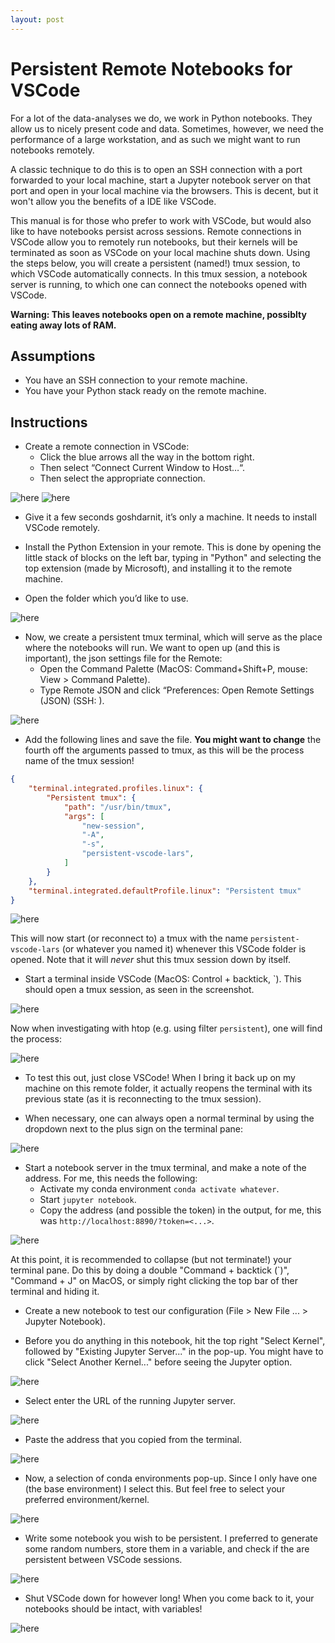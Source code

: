 ```yaml
---
layout: post
---
```

# Persistent Remote Notebooks for VSCode

For a lot of the data-analyses we do, we work in Python notebooks. They allow us to nicely present code and data. Sometimes, however, we need the performance of a large workstation, and as such we might want to run notebooks remotely. 

A classic technique to do this is to open an SSH connection with a port forwarded to your local machine, start a Jupyter notebook server on that port and open in your local machine via the browsers. This is decent, but it won't allow you the benefits of a IDE like VSCode. 

This manual is for those who prefer to work with VSCode, but would also like to have notebooks persist across sessions. Remote connections in VSCode allow you to remotely run notebooks, but their kernels will be terminated as soon as VSCode on your local machine shuts down. Using the steps below, you will create a persistent (named!) tmux session, to which VSCode automatically connects. In this tmux session, a notebook server is running, to which one can connect the notebooks opened with VSCode.

**Warning: This leaves notebooks open on a remote machine, possiblty eating away lots of RAM.**

## Assumptions

- You have an SSH connection to your remote machine.
- You have your Python stack ready on the remote machine.

## Instructions


-  Create a remote connection in VSCode:
    - Click the blue arrows all the way in the bottom right.
    - Then select “Connect Current Window to Host…“.
    - Then select the appropriate connection.

![here](/assets/ss1.png)
![here](/assets/ss2.png)

- Give it a few seconds goshdarnit, it’s only a machine. It needs to install VSCode remotely.

- Install the Python Extension in your remote. This is done by opening the little stack of blocks on the left bar, typing in "Python" and selecting the top extension (made by Microsoft), and installing it to the remote machine.

- Open the folder which you’d like to use.

![here](/assets/ss3.png)

- Now, we create a persistent tmux terminal, which will serve as the place where the notebooks will run. We want to open up (and this is important), the json settings file for the Remote:
    - Open the Command Palette (MacOS: Command+Shift+P, mouse: View > Command Palette).
    - Type Remote JSON and click “Preferences: Open Remote Settings (JSON) (SSH: <wherever>).

![here](/assets/ss4.png)

- Add the following lines and save the file. **You might want to change** the fourth off the arguments passed to tmux, as this will be the process name of the tmux session!
```json
{
    "terminal.integrated.profiles.linux": {
        "Persistent tmux": {
            "path": "/usr/bin/tmux",
            "args": [
                "new-session",
                "-A",
                "-s",
                "persistent-vscode-lars",
            ]
        }
    },
    "terminal.integrated.defaultProfile.linux": "Persistent tmux"
}
```

![here](/assets/ss5.png)

This will now start (or reconnect to) a tmux with the name `persistent-vscode-lars` (or whatever you named it) whenever this VSCode folder is opened. Note that it will *never* shut this tmux session down by itself.

- Start a terminal inside VSCode (MacOS: Control + backtick, `). This should open a tmux session, as seen in the screenshot.

![here](/assets/ss6.png)

 Now when investigating with htop (e.g. using filter `persistent`), one will find the process:

![here](/assets/sstmux.png)


- To test this out, just close VSCode! When I bring it back up on my machine on this remote folder, it actually reopens the terminal with its previous state (as it is reconnecting to the tmux session).

- When necessary, one can always open a normal terminal by using the dropdown next to the plus sign on the terminal pane:

![here](/assets/ss7.png)

- Start a notebook server in the tmux terminal, and make a note of the address. For me, this needs the following:
    - Activate my conda environment `conda activate whatever`.
    - Start `jupyter notebook`.
    - Copy the address (and possible the token) in the output, for me, this was `http://localhost:8890/?token=<...>`. 

![here](/assets/ss8.png)

At this point, it is recommended to collapse (but not terminate!) your terminal pane. Do this by doing a double "Command + backtick (`)", "Command + J" on MacOS, or simply right clicking the top bar of ther terminal and hiding it.

- Create a new notebook to test our configuration (File > New File ... > Jupyter Notebook). 

- Before you do anything in this notebook, hit the top right "Select Kernel", followed by "Existing Jupyter Server..." in the pop-up. You might have to click "Select Another Kernel..." before seeing the Jupyter option.

![here](/assets/ss9.png)

- Select enter the URL of the running Jupyter server.

![here](/assets/ss10.png)

- Paste the address that you copied from the terminal.

![here](/assets/ss11.png)

- Now, a selection of conda environments pop-up. Since I only have one (the base environment) I select this. But feel free to select your preferred environment/kernel.

![here](/assets/ss12.png)

- Write some notebook you wish to be persistent. I preferred to generate some random numbers, store them in a variable, and check if the are persistent between VSCode sessions.

![here](/assets/ss13.png)

- Shut VSCode down for however long! When you come back to it, your notebooks should be intact, with variables!

![here](/assets/ss14.png)
